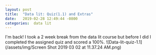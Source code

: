 ```yaml
---
layout: post
title:  "Data lit: Quiz(1.1) and Extras"
date:   2019-02-28 12:49:44 -0800
categories:  data lit
---
```

I'm back!
I took a 2 week break from the data lit course but before I did I completed the
assigned quiz and scored a 100%.
![Data-lit-quiz-1.1](/assets/img/Screen Shot 2019 03 02 at 11.37.24 AM.png)
